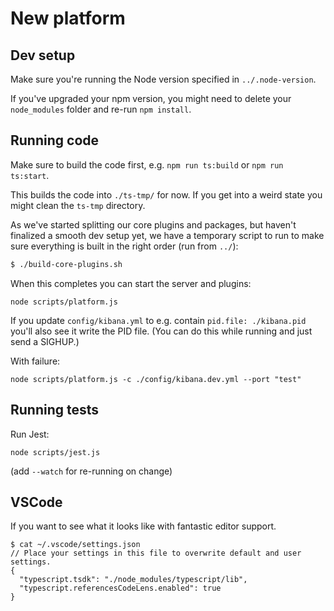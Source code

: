 # New platform

## Dev setup

Make sure you're running the Node version specified in `../.node-version`.

If you've upgraded your npm version, you might need to delete your `node_modules`
folder and re-run `npm install`.

## Running code

Make sure to build the code first, e.g. `npm run ts:build` or `npm run ts:start`.

This builds the code into `./ts-tmp/` for now. If you get into a weird state you
might clean the `ts-tmp` directory.

As we've started splitting our core plugins and packages, but haven't finalized a
smooth dev setup yet, we have a temporary script to run to make sure everything
is built in the right order (run from `../`):

```sh
$ ./build-core-plugins.sh
```

When this completes you can start the server and plugins:

```
node scripts/platform.js
```

If you update `config/kibana.yml` to e.g. contain `pid.file: ./kibana.pid`
you'll also see it write the PID file. (You can do this while running and just
send a SIGHUP.)

With failure:

```
node scripts/platform.js -c ./config/kibana.dev.yml --port "test"
```

## Running tests

Run Jest:

```
node scripts/jest.js
```

(add `--watch` for re-running on change)

## VSCode

If you want to see what it looks like with fantastic editor support.

```
$ cat ~/.vscode/settings.json
// Place your settings in this file to overwrite default and user settings.
{
  "typescript.tsdk": "./node_modules/typescript/lib",
  "typescript.referencesCodeLens.enabled": true
}
```
